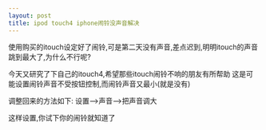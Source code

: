 ```yaml
---
layout: post
title: ipod touch4 iphone闹铃没声音解决
---
```


使用购买的itouch设定好了闹铃,可是第二天没有声音,差点迟到,明明itouch的声音跳到最大了,为什么不行呢?

今天又研究了下自己的itouch4,希望那些itouch闹铃不响的朋友有所帮助
这是可能设置闹铃声音不受按钮控制,而闹铃声音又最小(就是没有)

调整回来的方法如下:
设置-->声音-->把声音调大

这样设置,你试下你的闹铃就知道了
